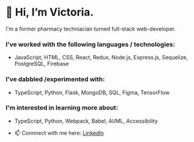# 👋 Hi, I’m Victoria.
I'm a former pharmacy techniacian turned full-stack web-developer. 
### I've worked with the following languages / technologies:
- JavaScript, HTML, CSS, React, Redux, Node.js, Express.js, Sequelize, PostgreSQL, Firebase
### I've dabbled /experimented with:
- TypeScript, Python, Flask, MongoDB, SQL, Figma, TensorFlow
### I'm interested in learning more about:
- TypeScript, Python, Webpack, Babel, AI/ML, Accessibility

- 📫 Connnect with me here: <a href="https://www.linkedin.com/in/victoria-lee27/">LinkedIn</a>

